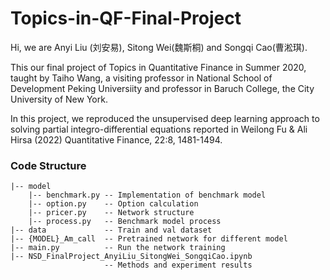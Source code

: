 # Topics-in-QF-Final-Project
Hi, we are Anyi Liu (刘安易), Sitong Wei(魏斯桐) and Songqi Cao(曹淞琪).

This our final project of Topics in Quantitative Finance in Summer 2020, taught by Taiho Wang, a visiting professor in National School of Development Peking Universiity and professor in Baruch College, the City University of New York.

In this project, we reproduced the unsupervised deep learning approach to solving partial integro-differential equations reported in Weilong Fu & Ali Hirsa (2022) Quantitative Finance, 22:8, 1481-1494.

### Code Structure

```shell
|-- model
    |-- benchmark.py -- Implementation of benchmark model
    |-- option.py    -- Option calculation
    |-- pricer.py    -- Network structure
    |-- process.py   -- Benchmark model process
|-- data             -- Train and val dataset
|-- {MODEL}_Am_call  -- Pretrained network for different model
|-- main.py 		 --	Run the network training
|-- NSD_FinalProject_AnyiLiu_SitongWei_SongqiCao.ipynb
					 -- Methods and experiment results
```

